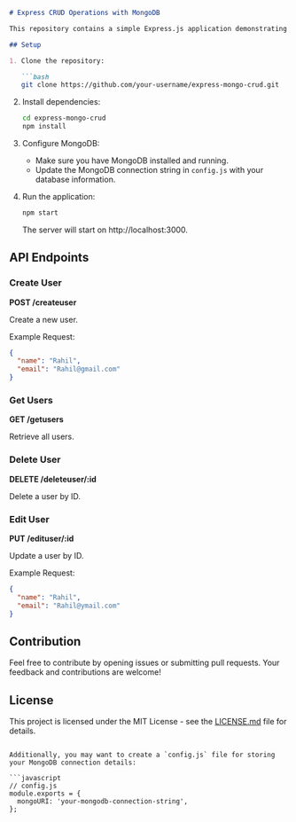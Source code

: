 ```markdown
# Express CRUD Operations with MongoDB

This repository contains a simple Express.js application demonstrating CRUD operations using MongoDB.

## Setup

1. Clone the repository:

   ```bash
   git clone https://github.com/your-username/express-mongo-crud.git
   ```

2. Install dependencies:

   ```bash
   cd express-mongo-crud
   npm install
   ```

3. Configure MongoDB:

   - Make sure you have MongoDB installed and running.
   - Update the MongoDB connection string in `config.js` with your database information.

4. Run the application:

   ```bash
   npm start
   ```

   The server will start on http://localhost:3000.

## API Endpoints

### Create User

**POST /createuser**

Create a new user.

Example Request:

```json
{
  "name": "Rahil",
  "email": "Rahil@gmail.com"
}
```

### Get Users

**GET /getusers**

Retrieve all users.

### Delete User

**DELETE /deleteuser/:id**

Delete a user by ID.

### Edit User

**PUT /edituser/:id**

Update a user by ID.

Example Request:

```json
{
  "name": "Rahil",
  "email": "Rahil@ymail.com"
}
```

## Contribution

Feel free to contribute by opening issues or submitting pull requests. Your feedback and contributions are welcome!

## License

This project is licensed under the MIT License - see the [LICENSE.md](LICENSE.md) file for details.
```

Additionally, you may want to create a `config.js` file for storing your MongoDB connection details:

```javascript
// config.js
module.exports = {
  mongoURI: 'your-mongodb-connection-string',
};
```

